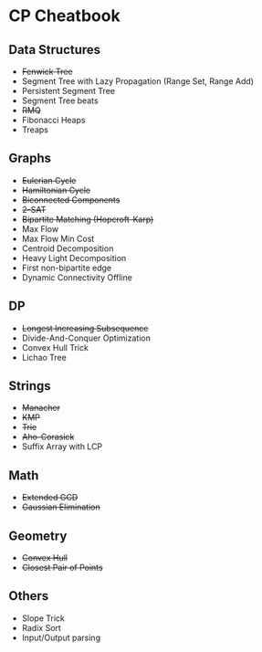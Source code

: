 # CP Cheatbook

## Data Structures
* ~~Fenwick Tree~~
* Segment Tree with Lazy Propagation (Range Set, Range Add)
* Persistent Segment Tree
* Segment Tree beats
* ~~RMQ~~
* Fibonacci Heaps
* Treaps

## Graphs
* ~~Eulerian Cycle~~
* ~~Hamiltonian Cycle~~
* ~~Biconnected Components~~
* ~~2-SAT~~
* ~~Bipartite Matching (Hopcroft-Karp)~~
* Max Flow
* Max Flow Min Cost
* Centroid Decomposition
* Heavy Light Decomposition
* First non-bipartite edge
* Dynamic Connectivity Offline

## DP
* ~~Longest Increasing Subsequence~~
* Divide-And-Conquer Optimization
* Convex Hull Trick
* Lichao Tree

## Strings
* ~~Manacher~~
* ~~KMP~~
* ~~Trie~~
* ~~Aho-Corasick~~
* Suffix Array with LCP

## Math
* ~~Extended GCD~~
* ~~Gaussian Elimination~~

## Geometry
* ~~Convex Hull~~
* ~~Closest Pair of Points~~

## Others
* Slope Trick
* Radix Sort
* Input/Output parsing